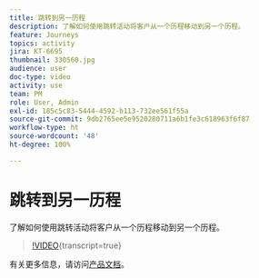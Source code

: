 ```yaml
---
title: 跳转到另一历程
description: 了解如何使用跳转活动将客户从一个历程移动到另一个历程。
feature: Journeys
topics: activity
jira: KT-6695
thumbnail: 330560.jpg
audience: user
doc-type: video
activity: use
team: PM
role: User, Admin
exl-id: 185c5c83-5444-4592-b113-732ee561f55a
source-git-commit: 9db2765ee5e9520280711a6b1fe3c618963f6f87
workflow-type: ht
source-wordcount: '48'
ht-degree: 100%

---
```


# 跳转到另一历程

了解如何使用跳转活动将客户从一个历程移动到另一个历程。

>[!VIDEO](https://video.tv.adobe.com/v/330560?learn=on){transcript=true}

有关更多信息，请访问[产品文档](https://experienceleague.adobe.com/docs/journeys/using/building-journeys/about-journey-building/action-activities/jump.html?lang=zh-Hans#building-journeys)。
